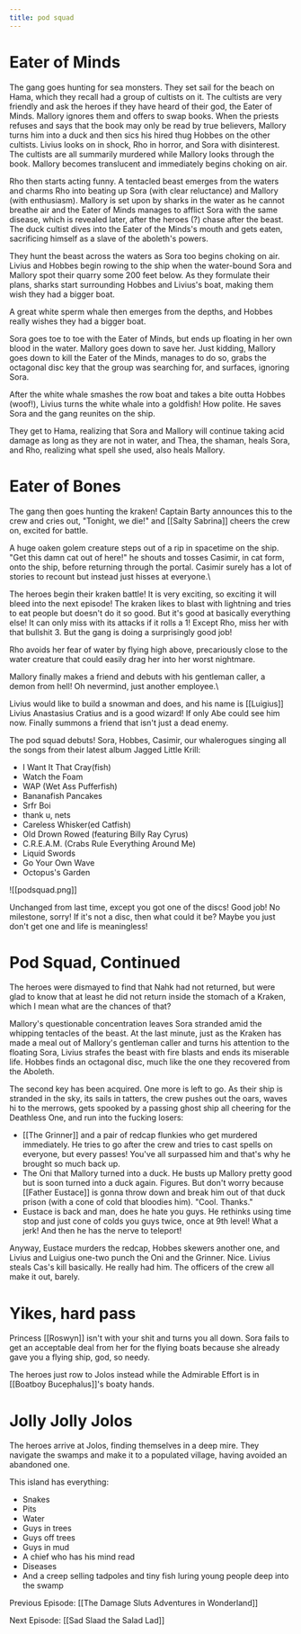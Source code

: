 ```yaml
---
title: pod squad
---
```


# Eater of Minds

The gang goes hunting for sea monsters. They set sail for the beach on Hama, which they recall had a group of cultists on it. The cultists are very friendly and ask the heroes if they have heard of their god, the Eater of Minds. Mallory ignores them and offers to swap books. When the priests refuses and says that the book may only be read by true believers, Mallory turns him into a duck and then sics his hired thug Hobbes on the other cultists. Livius looks on in shock, Rho in horror, and Sora with disinterest. The cultists are all summarily murdered while Mallory looks through the book. Mallory becomes translucent and immediately begins choking on air.

Rho then starts acting funny. A tentacled beast emerges from the waters and charms Rho into beating up Sora (with clear reluctance) and Mallory (with enthusiasm). Mallory is set upon by sharks in the water as he cannot breathe air and the Eater of Minds manages to afflict Sora with the same disease, which is revealed later, after the heroes (?) chase after the beast. The duck cultist dives into the Eater of the Minds's mouth and gets eaten, sacrificing himself as a slave of the aboleth's powers.

They hunt the beast across the waters as Sora too begins choking on air. Livius and Hobbes begin rowing to the ship when the water-bound Sora and Mallory spot their quarry some 200 feet below. As they formulate their plans, sharks start surrounding Hobbes and Livius's boat, making them wish they had a bigger boat.

A great white sperm whale then emerges from the depths, and Hobbes really wishes they had a bigger boat.

Sora goes toe to toe with the Eater of Minds, but ends up floating in her own blood in the water. Mallory goes down to save her. Just kidding, Mallory goes down to kill the Eater of the Minds, manages to do so, grabs the octagonal disc key that the group was searching for, and surfaces, ignoring Sora.

After the white whale smashes the row boat and takes a bite outta Hobbes (woof!), Livius turns the white whale into a goldfish! How polite. He saves Sora and the gang reunites on the ship.

They get to Hama, realizing that Sora and Mallory will continue taking acid damage as long as they are not in water, and Thea, the shaman, heals Sora, and Rho, realizing what spell she used, also heals Mallory.

# Eater of Bones

The gang then goes hunting the kraken! Captain Barty announces this to the crew and cries out, "Tonight, we die!" and [[Salty Sabrina]] cheers the crew on, excited for battle.

A huge oaken golem creature steps out of a rip in spacetime on the ship. "Get this damn cat out of here!" he shouts and tosses Casimir, in cat form, onto the ship, before returning through the portal. Casimir surely has a lot of stories to recount but instead just hisses at everyone.\

The heroes begin their kraken battle! It is very exciting, so exciting it will bleed into the next episode! The kraken likes to blast with lightning and tries to eat people but doesn't do it so good. But it's good at basically everything else! It can only miss with its attacks if it rolls a 1! Except Rho, miss her with that bullshit 3. But the gang is doing a surprisingly good job!

Rho avoids her fear of water by flying high above, precariously close to the water creature that could easily drag her into her worst nightmare.

Mallory finally makes a friend and debuts with his gentleman caller, a demon from hell! Oh nevermind, just another employee.\

Livius would like to build a snowman and does, and his name is [[Luigius]] Livius Anastasius Cratius and is a good wizard! If only Abe could see him now. Finally summons a friend that isn't just a dead enemy.

The pod squad debuts! Sora, Hobbes, Casimir, our whalerogues singing all the songs from their latest album Jagged Little Krill:

* I Want It That Cray(fish)
* Watch the Foam
* WAP (Wet Ass Pufferfish)
* Bananafish Pancakes
* Srfr Boi
* thank u, nets
* Careless Whisker(ed Catfish)
* Old Drown Rowed (featuring Billy Ray Cyrus)
* C.R.E.A.M. (Crabs Rule Everything Around Me)
* Liquid Swords
* Go Your Own Wave
* Octopus's Garden


![[podsquad.png]]

Unchanged from last time, except you got one of the discs! Good job! No milestone, sorry! If it's not a disc, then what could it be? Maybe you just don't get one and life is meaningless!

# Pod Squad, Continued

The heroes were dismayed to find that Nahk had not returned, but were glad to know that at least he did not return inside the stomach of a Kraken, which I mean what are the chances of that?

Mallory's questionable concentration leaves Sora stranded amid the whipping tentacles of the beast. At the last minute, just as the Kraken has made a meal out of Mallory's gentleman caller and turns his attention to the floating Sora, Livius strafes the beast with fire blasts and ends its miserable life. Hobbes finds an octagonal disc, much like the one they recovered from the Aboleth. 

The second key has been acquired. One more is left to go. As their ship is stranded in the sky, its sails in tatters, the crew pushes out the oars, waves hi to the merrows, gets spooked by a passing ghost ship all cheering for the Deathless One, and run into the fucking losers:

* [[The Grinner]] and a pair of redcap flunkies who get murdered immediately. He tries to go after the crew and tries to cast spells on everyone, but every passes! You've all surpassed him and that's why he brought so much back up.
* The Oni that Mallory turned into a duck. He busts up Mallory pretty good but is soon turned into a duck again. Figures. But don't worry because [[Father Eustace]] is gonna throw down and break him out of that duck prison (with a cone of cold that bloodies him). "Cool. Thanks."
* Eustace is back and man, does he hate you guys. He rethinks using time stop and just cone of colds you guys twice, once at 9th level! What a jerk! And then he has the nerve to teleport!

Anyway, Eustace murders the redcap, Hobbes skewers another one, and Livius and Luigius one-two punch  the Oni and the Grinner. Nice. Livius steals Cas's kill basically. He really had him. The officers of the crew all make it out, barely. 

# Yikes, hard pass

Princess [[Roswyn]] isn't with your shit and turns you all down. Sora fails to get an acceptable deal from her for the flying boats because she already gave you a flying ship, god, so needy. 

The heroes just row to Jolos instead while the Admirable Effort is in [[Boatboy Bucephalus]]'s boaty hands.

# Jolly Jolly Jolos

The heroes arrive at Jolos, finding themselves in a deep mire. They navigate the swamps and make it to a populated village, having avoided an abandoned one. 

This island has everything:

* Snakes
* Pits
* Water
* Guys in trees
* Guys off trees
* Guys in mud
* A chief who has his mind read
* Diseases
* And a creep selling tadpoles and tiny fish luring young people deep into the swamp

Previous Episode: [[The Damage Sluts Adventures in Wonderland]]

Next Episode: [[Sad Slaad the Salad Lad]]